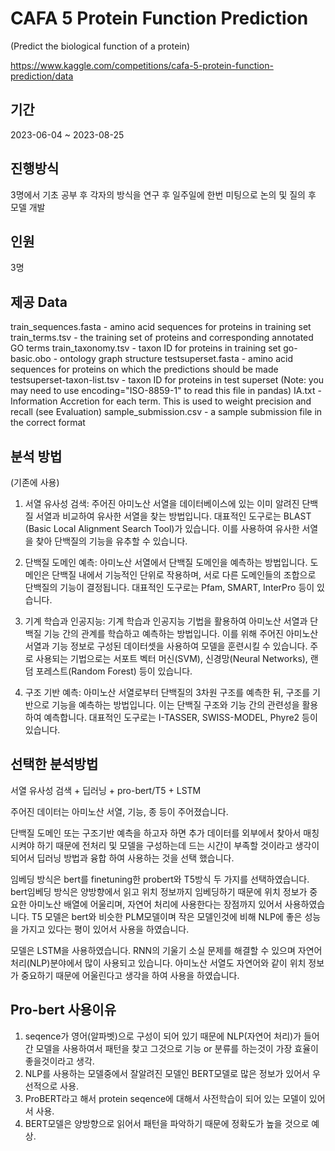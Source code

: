 CAFA 5 Protein Function Prediction 
================================
(Predict the biological function of a protein)

https://www.kaggle.com/competitions/cafa-5-protein-function-prediction/data

기간 
------------------
2023-06-04 ~ 2023-08-25

진행방식
--------------------
3명에서 기초 공부 후 각자의 방식을 연구 후 일주일에 한번 미팅으로 논의 및 질의 후 모델 개발

인원 
-----------------
3명

제공 Data
-----------------
train_sequences.fasta - amino acid sequences for proteins in training set
train_terms.tsv - the training set of proteins and corresponding annotated GO terms
train_taxonomy.tsv - taxon ID for proteins in training set
go-basic.obo - ontology graph structure
testsuperset.fasta - amino acid sequences for proteins on which the predictions should be made
testsuperset-taxon-list.tsv - taxon ID for proteins in test superset (Note: you may need to use encoding="ISO-8859-1" to read this file in pandas)
IA.txt - Information Accretion for each term. This is used to weight precision and recall (see Evaluation)
sample_submission.csv - a sample submission file in the correct format

분석 방법
--------------------
(기존에 사용)
1. 서열 유사성 검색: 주어진 아미노산 서열을 데이터베이스에 있는 이미 알려진 단백질 서열과 비교하여 유사한 서열을 찾는 방법입니다. 대표적인 도구로는 BLAST (Basic Local Alignment Search Tool)가 있습니다. 이를 사용하여 유사한 서열을 찾아 단백질의 기능을 유추할 수 있습니다.

2. 단백질 도메인 예측: 아미노산 서열에서 단백질 도메인을 예측하는 방법입니다. 도메인은 단백질 내에서 기능적인 단위로 작용하며, 서로 다른 도메인들의 조합으로 단백질의 기능이 결정됩니다. 대표적인 도구로는 Pfam, SMART, InterPro 등이 있습니다.

3. 기계 학습과 인공지능: 기계 학습과 인공지능 기법을 활용하여 아미노산 서열과 단백질 기능 간의 관계를 학습하고 예측하는 방법입니다. 이를 위해 주어진 아미노산 서열과 기능 정보로 구성된 데이터셋을 사용하여 모델을 훈련시킬 수 있습니다. 주로 사용되는 기법으로는 서포트 벡터 머신(SVM), 신경망(Neural Networks), 랜덤 포레스트(Random Forest) 등이 있습니다.

4. 구조 기반 예측: 아미노산 서열로부터 단백질의 3차원 구조를 예측한 뒤, 구조를 기반으로 기능을 예측하는 방법입니다. 이는 단백질 구조와 기능 간의 관련성을 활용하여 예측합니다. 대표적인 도구로는 I-TASSER, SWISS-MODEL, Phyre2 등이 있습니다.


선택한 분석방법
------------------

서열 유사성 검색 + 딥러닝 + pro-bert/T5 + LSTM

주어진 데이터는 아미노산 서열, 기능, 종 등이 주어졌습니다.

단백질 도메인 또는 구조기반 예측을 하고자 하면 추가 데이터를 외부에서 찾아서 매칭 시켜야 하기 때문에 전처리 및 모델을 구성하는데 드는 시간이 부족할 것이라고 생각이 되어서 딥러닝 방법과 융합 하여 사용하는 것을 선택 했습니다.

임베딩 방식은 bert를 finetuning한 probert와 T5방식 두 가지를 선택하였습니다.
bert임베딩 방식은 양방향에서 읽고 위치 정보까지 임베딩하기 때문에 위치 정보가 중요한 아미노산 배열에 어울리며, 자연어 처리에 사용한다는 장점까지 있어서 사용하였습니다.
T5 모델은 bert와 비슷한 PLM모델이며 작은 모델인것에 비해 NLP에 좋은 성능을 가지고 있다는 평이 있어서 사용을 하였습니다.

모델은 LSTM을 사용하였습니다.
RNN의 기울기 소실 문제를 해결할 수 있으며 자연어 처리(NLP)분야에서 많이 사용되고 있습니다.
아미노산 서열도 자연어와 같이 위치 정보가 중요하기 때문에 어울린다고 생각을 하여 사용을 하였습니다.

Pro-bert 사용이유
------------------

1. seqence가 영어(알파벳)으로 구성이 되어 있기 때문에 NLP(자연어 처리)가 들어간 모델을 사용하여서 패턴을 찾고 그것으로 기능 or 분류를 하는것이 가장 효율이 좋을것이라고 생각.
2. NLP를 사용하는 모델중에서 잘알려진 모델인 BERT모델로 많은 정보가 있어서 우선적으로 사용.
3. ProBERT라고 해서 protein seqence에 대해서 사전학습이 되어 있는 모델이 있어서 사용.
4. BERT모델은 양방향으로 읽어서 패턴을 파악하기 때문에 정확도가 높을 것으로 예상.
